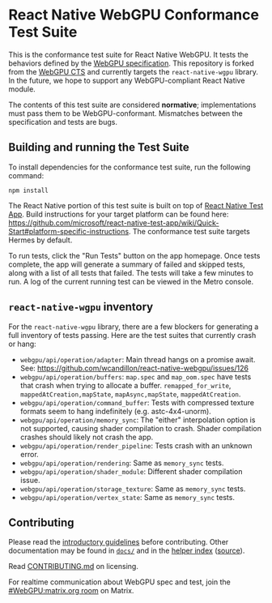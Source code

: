 # React Native WebGPU Conformance Test Suite

This is the conformance test suite for React Native WebGPU.
It tests the behaviors defined by the [WebGPU specification](https://gpuweb.github.io/gpuweb/). This repository is forked from the [WebGPU CTS](https://github.com/gpuweb/cts) and currently targets the `react-native-wgpu` library. In the future, we hope to support any WebGPU-compliant React Native module.

The contents of this test suite are considered **normative**; implementations must pass
them to be WebGPU-conformant. Mismatches between the specification and tests are bugs.

## Building and running the Test Suite

To install dependencies for the conformance test suite, run the following command:

```
npm install
```

The React Native portion of this test suite is built on top of [React Native Test App](https://github.com/microsoft/react-native-test-app). Build instructions for your target platform can be found here: https://github.com/microsoft/react-native-test-app/wiki/Quick-Start#platform-specific-instructions. The conformance test suite targets Hermes by default.

To run tests, click the "Run Tests" button on the app homepage. Once tests complete, the app will generate a summary of failed and skipped tests, along with a list of all tests that failed. The tests will take a few minutes to run. A log of the current running test can be viewed in the Metro console.

## `react-native-wgpu` inventory

For the `react-native-wgpu` library, there are a few blockers for generating a full inventory of tests passing. Here are the test suites that currently crash or hang:

- `webgpu/api/operation/adapter`: Main thread hangs on a promise await. See: https://github.com/wcandillon/react-native-webgpu/issues/126
- `webgpu/api/operation/buffers`: `map.spec` and `map_oom.spec` have tests that crash when trying to allocate a buffer. `remapped_for_write`, `mappedAtCreation,mapState`, `mapAsync,mapState`, `mappedAtCreation`.
- `webgpu/api/operation/command_buffer`: Tests with compressed texture formats seem to hang indefinitely (e.g. astc-4x4-unorm).
- `webgpu/api/operation/memory_sync`: The "either" interpolation option is not supported, causing shader compilation to crash. Shader compilation crashes should likely not crash the app.
- `webgpu/api/operation/render_pipeline`: Tests crash with an unknown error.
- `webgpu/api/operation/rendering`: Same as `memory_sync` tests.
- `webgpu/api/operation/shader_module`: Different shader compilation issue.
- `webgpu/api/operation/storage_texture`: Same as `memory_sync` tests.
- `webgpu/api/operation/vertex_state`: Same as `memory_sync` tests.

## Contributing

Please read the [introductory guidelines](docs/intro/README.md) before contributing.
Other documentation may be found in [`docs/`](docs/) and in the [helper index](https://gpuweb.github.io/cts/docs/tsdoc/) ([source](docs/helper_index.txt)).

Read [CONTRIBUTING.md](CONTRIBUTING.md) on licensing.

For realtime communication about WebGPU spec and test, join the
[#WebGPU:matrix.org room](https://app.element.io/#/room/#WebGPU:matrix.org)
on Matrix.
